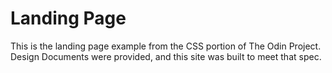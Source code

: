 # Landing Page

This is the landing page example from the CSS portion of The Odin Project. Design Documents were provided, and this site was built to meet that spec.